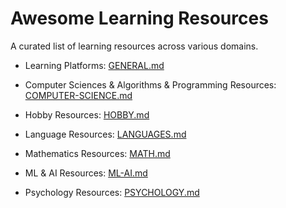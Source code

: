 # Awesome Learning Resources

A curated list of learning resources across various domains.

* Learning Platforms: [GENERAL.md](GENERAL.md)

* Computer Sciences & Algorithms & Programming Resources: [COMPUTER-SCIENCE.md](COMPUTER-SCIENCE.md)

* Hobby Resources: [HOBBY.md](HOBBY.md)

* Language Resources: [LANGUAGES.md](LANGUAGES.md)

* Mathematics Resources: [MATH.md](MATH.md)

* ML & AI Resources: [ML-AI.md](ML-AI.md)

* Psychology Resources: [PSYCHOLOGY.md](PSYCHOLOGY.md)
